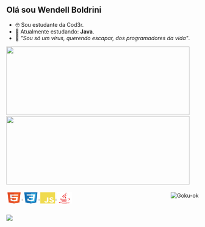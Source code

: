 ## Olá sou Wendell Boldrini

- :nerd_face: Sou estudante da Cod3r.
- 🌱 Atualmente estudando: **Java**.
- 💙 <i>⁠"Sou só um vírus, querendo escapar, dos programadores da vida"</i>.

<div>
  <a href="https://github.com/Wendbsl">
  <img height="180em" width="480px" src="https://github-readme-stats.vercel.app/api?username=Wendbsl&show_icons=true&theme=tokyonight&include_all_commits=true&count_private=true"/>
  <img height="180em" width="480px" src="https://github-readme-stats.vercel.app/api/top-langs/?username=Wendbsl&layout=compact&langs_count=16&theme=tokyonight"/>
<div>
  
<div style="display: inline_block"><br>
  <img align="center" alt="Wendbsl-HTML" height="30" width="40" src="https://raw.githubusercontent.com/devicons/devicon/master/icons/html5/html5-original.svg">
  <img align="center" alt="Wendbsl-CSS" height="30" width="40" src="https://raw.githubusercontent.com/devicons/devicon/master/icons/css3/css3-original.svg">
  <img align="center" alt="Wendbsl-Js" height="30" width="40" src="https://raw.githubusercontent.com/devicons/devicon/master/icons/javascript/javascript-plain.svg">
  <img align="center" alt="Wendbsl-Js" height="30" width="40" src="https://raw.githubusercontent.com/devicons/devicon/master/icons/java/java-plain.svg">
  <img align="right" alt="Goku-ok" src="https://user-images.githubusercontent.com/72224258/129051361-18b5c509-9ce7-4bc3-be3a-cdce1a642c98.gif"> 
</div>

##  
  
<div> 
  <a href="https://www.linkedin.com/in/wendell-boldrini-44852a15b" target="_blank"><img src="https://img.shields.io/badge/-LinkedIn-%230077B5?style=for-the-badge&logo=linkedin&logoColor=white" target="_blank"></a>
</div>  
  
